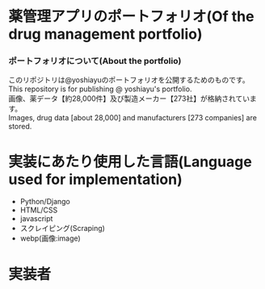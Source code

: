 # 薬管理アプリのポートフォリオ(Of the drug management portfolio)

### ポートフォリオについて(About the portfolio)

このリポジトリは@yoshiayuのポートフォリオを公開するためのものです。  
This repository is for publishing @ yoshiayu's portfolio.  
画像、薬データ【約28,000件】及び製造メーカー【273社】が格納されています。  
Images, drug data [about 28,000] and manufacturers [273 companies] are stored.

# 実装にあたり使用した言語(Language used for implementation)
* Python/Django
* HTML/CSS
* javascript
* スクレイピング(Scraping)
* webp(画像:image)

# 実装者
